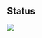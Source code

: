 ## Status 
  
 <a href="https://github.com/TheBigdk"> 
   <img align="center" src="https://github-readme-stats.vercel.app/api/top-langs/?username=TheBigdk&theme=dracula&hide_langs_below=1" /> 
 </a> 
